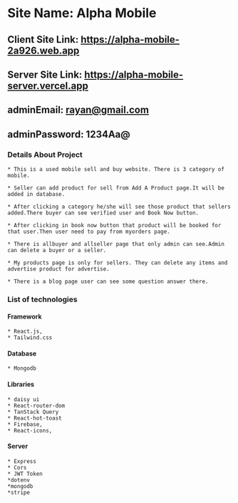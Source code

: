 # Site Name: Alpha Mobile

## Client Site Link: https://alpha-mobile-2a926.web.app

## Server Site Link: https://alpha-mobile-server.vercel.app

## adminEmail: rayan@gmail.com
## adminPassword: 1234Aa@

### Details About Project

    * This is a used mobile sell and buy website. There is 3 category of mobile.

    * Seller can add product for sell from Add A Product page.It will be added in database.  
    
    * After clicking a category he/she will see those product that sellers added.There buyer can see verified user and Book Now button.

    * After clicking in book now button that product will be booked for that user.Then user need to pay from myorders page.
    
    * There is allbuyer and allseller page that only admin can see.Admin can delete a buyer or a seller. 

    * My products page is only for sellers. They can delete any items and advertise product for advertise.

    * There is a blog page user can see some question answer there.  

### List of technologies
  #### Framework  
    * React.js,
    * Tailwind.css
  #### Database
    * Mongodb
  #### Libraries  
    * daisy ui
    * React-router-dom
    * TanStack Query
    * React-hot-toast
    * Firebase, 
    * React-icons,
 #### Server
    * Express
    * Cors
    * JWT Token 
    *dotenv    
    *mongodb    
    *stripe    